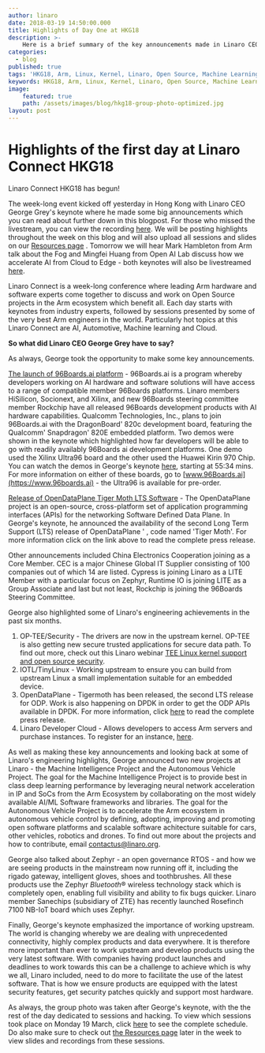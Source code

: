 ```yaml
---
author: linaro
date: 2018-03-19 14:50:00.000
title: Highlights of Day One at HKG18
description: >-
    Here is a brief summary of the key announcements made in Linaro CEO George Grey's keynote at HKG18.
categories:
  - blog
published: true
tags: 'HKG18, Arm, Linux, Kernel, Linaro, Open Source, Machine Learning, AI, 96Boards, HiSilicon, Xilinx, Socionext, Qualcomm, Rockchip, Zephyr, CEC'
keywords: HKG18, Arm, Linux, Kernel, Linaro, Open Source, Machine Learning, AI, 96Boards, HiSilicon, Xilinx, Socionext, Qualcomm, Rockchip, Zephyr, CEC
image:
    featured: true
    path: /assets/images/blog/hkg18-group-photo-optimized.jpg
layout: post
---
```

# Highlights of the first day at Linaro Connect HKG18

Linaro Connect HKG18 has begun!

The week-long event kicked off yesterday in Hong Kong with Linaro CEO George Grey's keynote where he made some big announcements which you can read about further down in this blogpost. For those who missed the livestream, you can view the recording [here](https://www.youtube.com/watch?v=NXpC9Ln2-bA&t=292s). We will be posting highlights throughout the week on this blog and will also upload all sessions and slides on our [Resources page](https://connect.linaro.org/hkg18/resources/) . Tomorrow we will hear Mark Hambleton from Arm talk about the Fog and Mingfei Huang from Open AI Lab discuss how we accelerate AI from Cloud to Edge - both keynotes will also be livestreamed [here](https://www.youtube.com/channel/UCAl2MfCBjH5y0nIym0ujHfg/live).

Linaro Connect is a week-long conference where leading Arm hardware and software experts come together to discuss and work on Open Source projects in the Arm ecosystem which benefit all. Each day starts with keynotes from industry experts, followed by sessions presented by some of the very best Arm engineers in the world. Particularly hot topics at this Linaro Connect are AI, Automotive, Machine learning and Cloud.

**So what did Linaro CEO George Grey have to say?**

As always, George took the opportunity to make some key announcements.

[The launch of 96Boards.ai platform](/news/linaro-launches-96boards-ai-platform/) - 96Boards.ai is a program whereby developers working on AI hardware and software solutions will have access to a range of compatible member 96Boards platforms. Linaro members HiSilicon, Socionext, and Xilinx, and new 96Boards steering committee member Rockchip have all released 96Boards development products with AI hardware capabilities. Qualcomm Technologies, Inc., plans to join 96Boards.ai with the DragonBoard' 820c development board, featuring the Qualcomm' Snapdragon' 820E embedded platform. Two demos were shown in the keynote which highlighted how far developers will be able to go with readily availably 96Boards ai development platforms. One demo used the Xilinx Ultra96 board and the other used the Huawei Kirin 970 Chip. You can watch the demos in George's keynote [here](https://www.youtube.com/watch?v=NXpC9Ln2-bA), starting at 55:34 mins. For more information on either of these boards, go to [www.96Boards.ai](https://www.96boards.ai) - the Ultra96 is available for pre-order.

[Release of OpenDataPlane Tiger Moth LTS Software](/news/linaro-announces-opendataplane-tigermoth/) - The OpenDataPlane project is an open-source, cross-platform set of application programming interfaces (APIs) for the networking Software Defined Data Plane. In George's keynote, he announced the availability of the second Long Term Support (LTS) release of OpenDataPlane ' , code named 'Tiger Moth'. For more information click on the link above to read the complete press release.

Other announcements included China Electronics Cooperation joining as a Core Member. CEC is a major Chinese Global IT Supplier consisting of 100 companies out of which 14 are listed. Cypress is joining Linaro as a LITE Member with a particular focus on Zephyr, Runtime IO is joining LITE as a Group Associate and last but not least, Rockchip is joining the 96Boards Steering Committee.

George also highlighted some of Linaro's engineering achievements in the past six months.

1. OP-TEE/Security - The drivers are now in the upstream kernel. OP-TEE is also getting new secure trusted applications for secure data path. To find out more, check out this Linaro webinar [TEE Linux kernel support and open source security](https://www.youtube.com/watch?v=kk3_DUMJrTI&t=77s).
2. IOTL/TinyLinux - Working upstream to ensure you can build from upstream Linux a small implementation suitable for an embedded device.
3. OpenDataPlane - Tigermoth has been released, the second LTS release for ODP.  Work is also happening on DPDK in order to get the ODP APIs available in DPDK. For more information, click [here](/news/linaro-announces-opendataplane-tigermoth/) to read the complete press release.
4. Linaro Developer Cloud - Allows developers to access Arm servers and purchase instances. To register for an instance, [here](https://linaro.cloud/).

As well as making these key announcements and looking back at some of Linaro's engineering highlights, George announced two new projects at Linaro - the Machine Intelligence Project and the Autonomous Vehicle Project. The goal for the Machine Intelligence Project is to provide best in class deep learning performance by leveraging neural network acceleration in IP and SoCs from the Arm Ecosystem by collaborating on the most widely available AI/ML Software frameworks and libraries. The goal for the Autonomous Vehicle Project is to accelerate the Arm ecosystem in autonomous vehicle control by defining, adopting, improving and promoting open software platforms and scalable software achitecture suitable for cars, other vehicles, robotics and drones. To find out more about the projects and how to contribute, email contactus@linaro.org.

George also talked about Zephyr - an open governance RTOS - and how we are seeing products in the mainstream now running off it, including the rigado gateway, intelligent gloves, shoes and toothbrushes. All these products use the Zephyr _Bluetooth_® wireless technology stack which is completely open, enabling full visibility and ability to fix bugs quicker. Linaro member Sanechips (subsidiary of ZTE) has recently launched Rosefinch 7100 NB-IoT board which uses Zephyr.

Finally, George's keynote emphasized the importance of working upstream. The world is changing whereby we are dealing with unprecedented connectivity, highly complex products and data everywhere. It is therefore more important than ever to work upstream and develop products using the very latest software. With companies having product launches and deadlines to work towards this can be a challenge to achieve which is why we all, Linaro included, need to do more to facilitate the use of the latest software. That is how we ensure products are equipped with the latest security features, get security patches quickly and support most hardware.

As always, the group photo was taken after George's keynote, with the the rest of the day dedicated to sessions and hacking. To view which sessions took place on Monday 19 March, click [here](https://hkg18.pathable.com/) to see the complete schedule. Do also make sure to check out [the Resources page](https://connect.linaro.org/hkg18/resources/) later in the week to view slides and recordings from these sessions.
